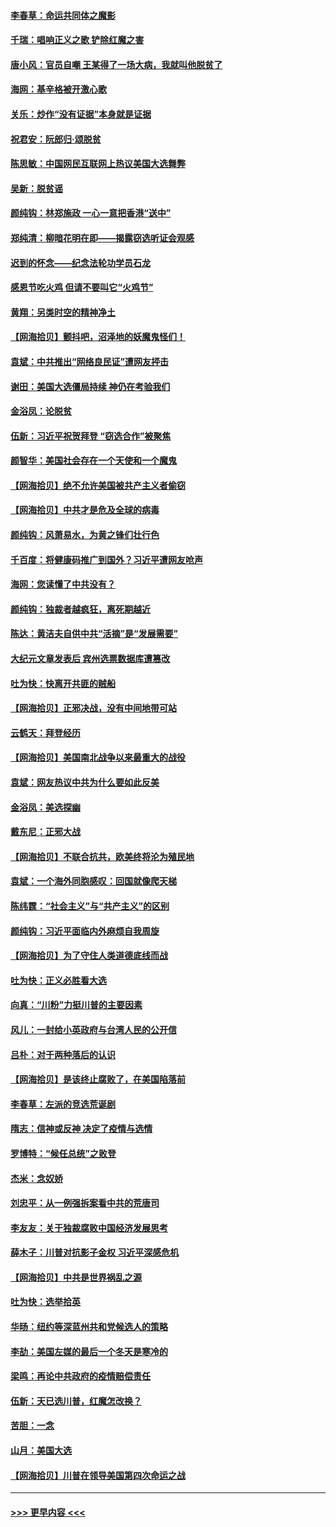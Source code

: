 #### [李春草：命运共同体之魔影](../pages/nsc993/n12585026.md?t=12010251) 
#### [千瑞：唱响正义之歌 铲除红魔之害](../pages/nsc993/n12585002.md?t=12010251) 
#### [唐小风：官员自嘲 王某得了一场大病，我就叫他脱贫了](../pages/nsc993/n12584981.md?t=12010251) 
#### [海网：基辛格被开激心歌](../pages/nsc993/n12584946.md?t=12010251) 
#### [关乐：炒作“没有证据”本身就是证据](../pages/nsc993/n12583146.md?t=12010251) 
#### [祝君安：阮郎归‧颂脱贫](../pages/nsc993/n12583119.md?t=12010251) 
#### [陈思敏：中国网民互联网上热议美国大选舞弊](../pages/nsc993/n12582845.md?t=12010251) 
#### [吴新：脱贫谣](../pages/nsc993/n12580839.md?t=12010251) 
#### [颜纯钩：林郑施政 一心一意把香港“送中”](../pages/nsc993/n12580805.md?t=12010251) 
#### [郑纯清：柳暗花明在即——揭露窃选听证会观感](../pages/nsc993/n12580795.md?t=12010251) 
#### [迟到的怀念——纪念法轮功学员石龙](../pages/nsc993/n12580245.md?t=12010251) 
#### [感恩节吃火鸡  但请不要叫它“火鸡节”](../pages/nsc993/n12580252.md?t=12010251) 
#### [黄翔：另类时空的精神净土](../pages/nsc993/n12578638.md?t=12010251) 
#### [【网海拾贝】颤抖吧，沼泽地的妖魔鬼怪们！](../pages/nsc993/n12578552.md?t=12010251) 
#### [袁斌：中共推出“网络良民证”遭网友抨击](../pages/nsc993/n12578511.md?t=12010251) 
#### [谢田：美国大选僵局持续 神仍在考验我们](../pages/nsc993/n12577432.md?t=12010251) 
#### [金浴凤：论脱贫](../pages/nsc993/n12576386.md?t=12010251) 
#### [伍新：习近平祝贺拜登 “窃选合作”被聚焦](../pages/nsc993/n12576358.md?t=12010251) 
#### [颜智华：美国社会存在一个天使和一个魔鬼](../pages/nsc993/n12574299.md?t=12010251) 
#### [【网海拾贝】绝不允许美国被共产主义者偷窃](../pages/nsc993/n12573396.md?t=12010251) 
#### [【网海拾贝】中共才是危及全球的病毒](../pages/nsc993/n12571204.md?t=12010251) 
#### [颜纯钩：风萧易水，为黄之锋们壮行色](../pages/nsc993/n12571487.md?t=12010251) 
#### [千百度：将健康码推广到国外？习近平遭网友呛声](../pages/nsc993/n12570808.md?t=12010251) 
#### [海网：您读懂了中共没有？](../pages/nsc993/n12570487.md?t=12010251) 
#### [颜纯钩：独裁者越疯狂，离死期越近](../pages/nsc993/n12569055.md?t=12010251) 
#### [陈达：黄洁夫自供中共“活摘”是“发展需要”](../pages/nsc993/n12568541.md?t=12010251) 
#### [大纪元文章发表后 宾州选票数据库遭篡改](../pages/nsc993/n12568105.md?t=12010251) 
#### [吐为快：快离开共匪的贼船](../pages/nsc993/n12568462.md?t=12010251) 
#### [【网海拾贝】正邪决战，没有中间地带可站](../pages/nsc993/n12568439.md?t=12010251) 
#### [云鹤天：拜登经历](../pages/nsc993/n12567294.md?t=12010251) 
#### [【网海拾贝】美国南北战争以来最重大的战役](../pages/nsc993/n12567247.md?t=12010251) 
#### [袁斌：网友热议中共为什么要如此反美](../pages/nsc993/n12567162.md?t=12010251) 
#### [金浴凤：美选探幽](../pages/nsc993/n12567147.md?t=12010251) 
#### [戴东尼：正邪大战](../pages/nsc993/n12567033.md?t=12010251) 
#### [【网海拾贝】不联合抗共，欧美终将沦为殖民地](../pages/nsc993/n12565068.md?t=12010251) 
#### [袁斌：一个海外同胞感叹：回国就像爬天梯](../pages/nsc993/n12564986.md?t=12010251) 
#### [陈纬霆：“社会主义”与“共产主义”的区别](../pages/nsc993/n12562417.md?t=12010251) 
#### [颜纯钩：习近平面临内外麻烦自我周旋](../pages/nsc993/n12563356.md?t=12010251) 
#### [【网海拾贝】为了守住人类道德底线而战](../pages/nsc993/n12562542.md?t=12010251) 
#### [吐为快：正义必胜看大选](../pages/nsc993/n12561967.md?t=12010251) 
#### [向真：“川粉”力挺川普的主要因素](../pages/nsc993/n12560774.md?t=12010251) 
#### [风儿：一封给小英政府与台湾人民的公开信](../pages/nsc993/n12560581.md?t=12010251) 
#### [吕朴：对于两种落后的认识](../pages/nsc993/n12560492.md?t=12010251) 
#### [【网海拾贝】是该终止腐败了，在美国陷落前](../pages/nsc993/n12559936.md?t=12010251) 
#### [李春草：左派的竞选荒诞剧](../pages/nsc993/n12558380.md?t=12010251) 
#### [隋志：信神或反神 决定了疫情与选情](../pages/nsc993/n12558255.md?t=12010251) 
#### [罗博特：“候任总统”之败登](../pages/nsc993/n12558189.md?t=12010251) 
#### [杰米：念奴娇](../pages/nsc993/n12558174.md?t=12010251) 
#### [刘忠平：从一例强拆案看中共的荒唐司](../pages/nsc993/n12558036.md?t=12010251) 
#### [李友友：关于独裁腐败中国经济发展思考](../pages/nsc993/n12558004.md?t=12010251) 
#### [薛木子：川普对抗影子金权 习近平深感危机](../pages/nsc993/n12557342.md?t=12010251) 
#### [【网海拾贝】中共是世界祸乱之源](../pages/nsc993/n12555353.md?t=12010251) 
#### [吐为快：选举拾英](../pages/nsc993/n12555041.md?t=12010251) 
#### [华旸：纽约等深蓝州共和党候选人的策略](../pages/nsc993/n12554309.md?t=12010251) 
#### [李劼：美国左媒的最后一个冬天是寒冷的](../pages/nsc993/n12552947.md?t=12010251) 
#### [梁鸣：再论中共政府的疫情赔偿责任](../pages/nsc993/n12553012.md?t=12010251) 
#### [伍新：天已选川普，红魔怎改换？](../pages/nsc993/n12552970.md?t=12010251) 
#### [苦胆：一念](../pages/nsc993/n12552957.md?t=12010251) 
#### [山月：美国大选](../pages/nsc993/n12552446.md?t=12010251) 
#### [【网海拾贝】川普在领导美国第四次命运之战](../pages/nsc993/n12551973.md?t=12010251) 

----
#### [ >>> 更早内容 <<< ](../indexes/nsc993-earlier.md)
